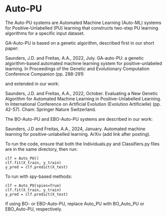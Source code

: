 # Auto-PU

The Auto-PU systems are Automated Machine Learning (Auto-ML) systems for Positive-Unlabelled (PU) learning that constructs two-step PU learning algorithms for a specific input dataset. 

GA-Auto-PU is based on a genetic algorithm, described first in our short paper:

Saunders, J.D. and Freitas, A.A., 2022, July. GA-auto-PU: a genetic algorithm-based automated machine learning system for positive-unlabeled learning. In Proceedings of the Genetic and Evolutionary Computation Conference Companion (pp. 288-291)

and extended in our work:

Saunders, J.D. and Freitas, A.A., 2022, October. Evaluating a New Genetic Algorithm for Automated Machine Learning in Positive-Unlabelled Learning. In International Conference on Artificial Evolution (Evolution Artificielle) (pp. 42-57). Cham: Springer Nature Switzerland.

The BO-Auto-PU and EBO-Auto-PU systems are described in our work:

Saunders, J.D and Freitas, A.A., 2024, January. Automated machine learning for positive-unlabelled learning. ArXiv (add link after posting).

To run the code, ensure that both the Individuals.py and Classifiers.py files are in the same directory, then run:

    clf = Auto_PU()
    clf.fit(X_train, y_train)
    y_pred = clf.predict(X_test)

To run with spy-based methods:

    clf = Auto_PU(spies=True)
    clf.fit(X_train, y_train)
    y_pred = clf.predict(X_test)

If using BO- or EBO-Auto-PU, replace Auto_PU with BO_Auto_PU or EBO_Auto-PU, respectively.
